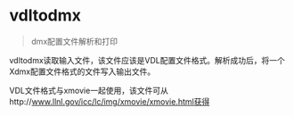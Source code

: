 # vdltodmx

> dmx配置文件解析和打印

vdltodmx读取输入文件，该文件应该是VDL配置文件格式。解析成功后，将一个Xdmx配置文件格式的文件写入输出文件。

VDL文件格式与xmovie一起使用，该文件可从http://www.llnl.gov/icc/lc/img/xmovie/xmovie.html获得
